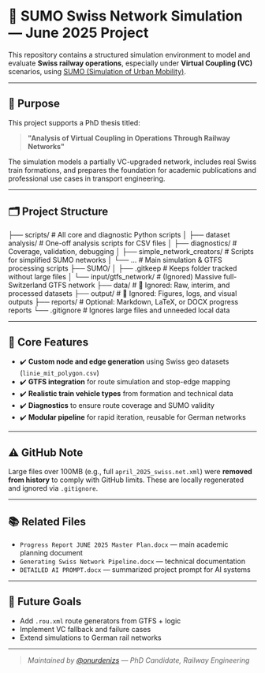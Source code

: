 # 🚆 SUMO Swiss Network Simulation — June 2025 Project

This repository contains a structured simulation environment to model and evaluate **Swiss railway operations**, especially under **Virtual Coupling (VC)** scenarios, using [SUMO (Simulation of Urban Mobility)](https://www.eclipse.org/sumo/).

---

## 🎯 Purpose

This project supports a PhD thesis titled:

> **"Analysis of Virtual Coupling in Operations Through Railway Networks"**

The simulation models a partially VC-upgraded network, includes real Swiss train formations, and prepares the foundation for academic publications and professional use cases in transport engineering.

---

## 🗂 Project Structure


├── scripts/ # All core and diagnostic Python scripts
│ ├── dataset analysis/ # One-off analysis scripts for CSV files
│ ├── diagnostics/ # Coverage, validation, debugging
│ ├── simple_network_creators/ # Scripts for simplified SUMO networks
│ └── ... # Main simulation & GTFS processing scripts
├── SUMO/
│ ├── .gitkeep # Keeps folder tracked without large files
│ └── input/gtfs_network/ # (Ignored) Massive full-Switzerland GTFS network
├── data/ # 🚫 Ignored: Raw, interim, and processed datasets
├── output/ # 🚫 Ignored: Figures, logs, and visual outputs
├── reports/ # Optional: Markdown, LaTeX, or DOCX progress reports
└── .gitignore # Ignores large files and unneeded local data


---

## 🧪 Core Features

- ✔️ **Custom node and edge generation** using Swiss geo datasets (`linie_mit_polygon.csv`)
- ✔️ **GTFS integration** for route simulation and stop-edge mapping
- ✔️ **Realistic train vehicle types** from formation and technical data
- ✔️ **Diagnostics** to ensure route coverage and SUMO validity
- ✔️ **Modular pipeline** for rapid iteration, reusable for German networks

---

## ⚠️ GitHub Note

Large files over 100MB (e.g., full `april_2025_swiss.net.xml`) were **removed from history** to comply with GitHub limits. These are locally regenerated and ignored via `.gitignore`.

---

## 📚 Related Files

- `Progress Report JUNE 2025 Master Plan.docx` — main academic planning document
- `Generating Swiss Network Pipeline.docx` — technical documentation
- `DETAILED AI PROMPT.docx` — summarized project prompt for AI systems

---

## 📌 Future Goals

- Add `.rou.xml` route generators from GTFS + logic
- Implement VC fallback and failure cases
- Extend simulations to German rail networks

---

> _Maintained by [@onurdenizs](https://github.com/onurdenizs) — PhD Candidate, Railway Engineering_
